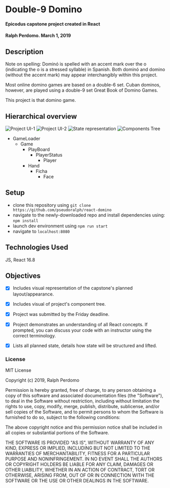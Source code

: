 # Double-9 Domino

#### Epicodus capstone project created in React

#### Ralph Perdomo. March 1, 2019

## Description

Note on spelling: Dominó is spelled with an accent mark over the o (indicating the o is a stressed syllable) in Spanish. Both dominó and domino (without the accent mark) may appear interchangibly within this project.

Most online domino games are based on a double-6 set. Cuban dominos, however, are played using a double-9 set Great Book of Domino Games.

This project is that domino game.

## Hierarchical overview

![Project UI-1](https://github.com/pseudoralph/domino-planning/blob/master/assets/ui-2.jpg)
![Project UI-2](https://github.com/pseudoralph/domino-planning/blob/master/assets/ui.jpeg)
![State representation](https://github.com/pseudoralph/domino-planning/blob/master/assets/state.jpeg)
![Components Tree](https://github.com/pseudoralph/domino-planning/blob/master/assets/component_tree.jpeg)

- GameLoader
  - Game
    - PlayBoard
      - PlayerStatus
        - Player
    - Hand
      - Ficha
        - Face

## Setup

- clone this repository using `git clone https://github.com/pseudoralph/react-domino`
- navigate to the newly-downloaded repo and install dependencies using: `npm install`
- launch dev environment using `npm run start`
- navigate to `localhost:8080`

## Technologies Used

JS, React 16.8

## Objectives

- [x] Includes visual representation of the capstone's planned layout/appearance.

- [x] Includes visual of project's component tree.

- [x] Project was submitted by the Friday deadline.

- [x] Project demonstrates an understanding of all React concepts. If prompted, you can discuss your code with an instructor using the correct terminology.

- [x] Lists all planned state, details how state will be structured and lifted.

### License

MIT License

Copyright (c) 2019, Ralph Perdomo

Permission is hereby granted, free of charge, to any person obtaining a copy
of this software and associated documentation files (the "Software"), to deal
in the Software without restriction, including without limitation the rights
to use, copy, modify, merge, publish, distribute, sublicense, and/or sell
copies of the Software, and to permit persons to whom the Software is
furnished to do so, subject to the following conditions:

The above copyright notice and this permission notice shall be included in all
copies or substantial portions of the Software.

THE SOFTWARE IS PROVIDED "AS IS", WITHOUT WARRANTY OF ANY KIND, EXPRESS OR
IMPLIED, INCLUDING BUT NOT LIMITED TO THE WARRANTIES OF MERCHANTABILITY,
FITNESS FOR A PARTICULAR PURPOSE AND NONINFRINGEMENT. IN NO EVENT SHALL THE
AUTHORS OR COPYRIGHT HOLDERS BE LIABLE FOR ANY CLAIM, DAMAGES OR OTHER
LIABILITY, WHETHER IN AN ACTION OF CONTRACT, TORT OR OTHERWISE, ARISING FROM,
OUT OF OR IN CONNECTION WITH THE SOFTWARE OR THE USE OR OTHER DEALINGS IN THE
SOFTWARE.

